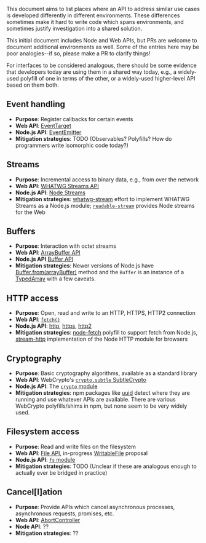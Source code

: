 This document aims to list places where an API to address similar use cases is developed differently in different environments. These differences sometimes make it hard to write code which spans environments, and sometimes justify investigation into a shared solution.

This initial document includes Node and Web APIs, but PRs are welcome to document additional environments as well. Some of the entries here may be poor analogies--if so, please make a PR to clarify things!

For interfaces to be considered analogous, there should be some evidence that developers today are using them in a shared way today, e.g., a widely-used polyfill of one in terms of the other, or a widely-used higher-level API based on them both.

## Event handling

- **Purpose**: Register callbacks for certain events
- **Web API**: [EventTarget](https://developer.mozilla.org/en-US/docs/Web/API/EventTarget)
- **Node.js API**: [EventEmitter](https://nodejs.org/api/events.html)
- **Mitigation strategies**: TODO (Observables? Polyfills? How do programmers write isomorphic code today?)

## Streams

- **Purpose**: Incremental access to binary data, e.g., from over the network
- **Web API**: [WHATWG Streams API](https://developer.mozilla.org/en-US/docs/Web/API/Streams_API)
- **Node.js API**: [Node Streams](https://nodejs.org/api/stream.html)
- **Mitigation strategies**: [whatwg-stream](https://github.com/nodejs/whatwg-stream) effort to implement WHATWG Streams as a Node.js module; [`readable-stream`](https://www.npmjs.com/package/readable-stream) provides Node streams for the Web

## Buffers

- **Purpose**: Interaction with octet streams
- **Web API**: [ArrayBuffer API](https://developer.mozilla.org/en-US/docs/Web/JavaScript/Reference/Global_Objects/ArrayBuffer)
- **Node.js API** [Buffer API](https://nodejs.org/api/buffer.html)
- **Mitigation strategies**: Newer versions of Node.js have [Buffer.from(arrayBuffer)](https://nodejs.org/api/buffer.html#buffer_class_method_buffer_from_arraybuffer_byteoffset_length) method and the `Buffer` is an instance of a [TypedArray](https://nodejs.org/api/buffer.html#buffer_buffers_and_typedarray) with a few caveats.

## HTTP access

- **Purpose**: Open, read and write to an HTTP, HTTPS, HTTP2 connection
- **Web API**: [`fetch()`](https://developer.mozilla.org/en-US/docs/Web/API/Fetch_API)
- **Node.js API**: [http](https://nodejs.org/api/http.html), [https](https://nodejs.org/api/https.html), [http2](https://nodejs.org/api/http2.html)
- **Mitigation strategies**: [node-fetch](https://www.npmjs.com/package/node-fetch) polyfill to support fetch from Node.js, [stream-http](https://www.npmjs.com/package/stream-http) implementation of the Node HTTP module for browsers

## Cryptography

- **Purpose**: Basic cryptography algorithms, available as a standard library
- **Web API**: WebCrypto's [`crypto.subtle` SubtleCrypto](https://developer.mozilla.org/en-US/docs/Web/API/SubtleCrypto)
- **Node.js API**: The [`crypto` module](https://nodejs.org/api/crypto.html)
- **Mitigation strategies**: npm packages like [uuid](https://www.npmjs.com/package/uuid) detect where they are running and use whatever APIs are available. There are various WebCrypto polyfills/shims in npm, but none seem to be very widely used.

## Filesystem access

- **Purpose**: Read and write files on the filesystem
- **Web API**: [File API](https://developer.mozilla.org/en-US/docs/Web/API/File), in-progress [WritableFile](https://github.com/WICG/writable-files/blob/master/EXPLAINER.md) proposal
- **Node.js API**: [`fs` module](https://nodejs.org/api/fs.html)
- **Mitigation strategies**: TODO (Unclear if these are analogous enough to actually ever be bridged in practice)

## Cancel[l]ation

- **Purpose**: Provide APIs which cancel asynchronous processes, asynchronous requests, promises, etc.
- **Web API**: [AbortController](https://developer.mozilla.org/en-US/docs/Web/API/AbortController)
- **Node API**: ??
- **Mitigation strategies**: ??
